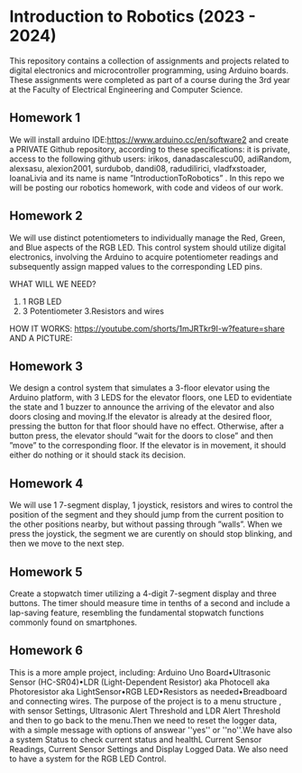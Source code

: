 # Introduction to Robotics (2023 - 2024)

This repository contains a collection of assignments and projects related to digital electronics and microcontroller programming,  using Arduino boards. These assignments were completed as part of a course  during the 3rd year at the Faculty of Electrical Engineering and Computer Science.
  
## Homework 1
We will  install arduino IDE:https://www.arduino.cc/en/software2 and create a PRIVATE Github repository, according to these specifications: 
it is private, access to the following github users: irikos, danadascalescu00, adiRandom, alexsasu, alexion2001, surdubob, dandi08, radudilirici, vladfxstoader, IoanaLivia  and its name is name  ”IntroductionToRobotics” .
In this repo we will be posting our robotics homework, with code and videos of our work.

## Homework 2

We will use distinct potentiometers to individually manage the Red, Green, and Blue aspects of the RGB LED. This control system should utilize digital electronics, involving the Arduino to acquire potentiometer readings and subsequently assign mapped values to the corresponding LED pins.

WHAT WILL WE NEED?
 1. 1 RGB LED
 2. 3 Potentiometer
 3.Resistors and wires

HOW IT WORKS: https://youtube.com/shorts/1mJRTkr9I-w?feature=share
AND A PICTURE:



## Homework 3
We design a control system that simulates a 3-floor elevator using the Arduino
platform, with 3 LEDS for the elevator floors, one LED to evidentiate the state and 1 buzzer to announce the arriving of the elevator and also doors closing and moving.If the elevator is already at the desired floor,
pressing the button for that floor should have no effect. Otherwise, after
a button press, the elevator should ”wait for the doors to close” and then
”move” to the corresponding floor. If the elevator is in movement, it
should either do nothing or it should stack its decision.

## Homework 4
We will use 1 7-segment display, 1 joystick, resistors and wires to control the position of
the segment and  they should jump from the current position
to the other positions nearby, but without passing through ”walls”. When we press the joystick, the segment we are curently on should stop blinking, and then we move to the next step.

## Homework 5
Create a stopwatch timer utilizing a 4-digit 7-segment display and three buttons. The timer should measure time in tenths of a second and include a lap-saving feature, resembling the fundamental stopwatch functions commonly found on smartphones.

## Homework 6
This is a more ample project, including: Arduino Uno Board•Ultrasonic Sensor (HC-SR04)•LDR (Light-Dependent Resistor) aka Photocell aka Photoresistor aka LightSensor•RGB LED•Resistors as needed•Breadboard and connecting wires. The purpose of the project is to a menu structure , with sensor Settings,  Ultrasonic Alert Threshold and LDR Alert Threshold and then to go back to the menu.Then we need to reset the logger data, with a simple message with options of answear ''yes'' or ''no''.We have also a system Status to check current status and healthL Current Sensor Readings, Current Sensor Settings and  Display Logged Data. We also need to have a system for the RGB LED Control.
